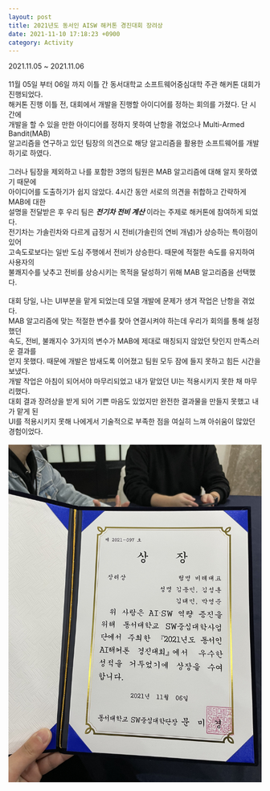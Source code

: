 ```yaml
---
layout: post
title: 2021년도 동서인 AISW 해커톤 경진대회 장려상
date: 2021-11-10 17:18:23 +0900
category: Activity
---
```

2021.11.05 ~ 2021.11.06  
&nbsp;  
11월 05일 부터 06일 까지 이틀 간 동서대학교 소프트웨어중심대학 주관 해커톤 대회가 진행되었다.  
해커톤 진행 이틀 전, 대회에서 개발을 진행할 아이디어를 정하는 회의를 가졌다. 단 시간에  
개발을 할 수 있을 만한 아이디어를 정하지 못하여 난항을 겪었으나 Multi-Armed Bandit(MAB)  
알고리즘을 연구하고 있던 팀장의 의견으로 해당 알고리즘을 활용한 소프트웨어를 개발하기로 하였다.  
&nbsp;  
그러나 팀장을 제외하고 나를 포함한 3명의 팀원은 MAB 알고리즘에 대해 알지 못하였기 때문에  
아이디어를 도출하기가 쉽지 않았다. 4시간 동안 서로의 의견을 취합하고 간략하게 MAB에 대한  
설명을 전달받은 후 우리 팀은 **_전기차 전비 계산_** 이라는 주제로 해커톤에 참여하게 되었다.  
전기차는 가솔린차와 다르게 급정거 시 전비(가솔린의 연비 개념)가 상승하는 특이점이 있어  
고속도로보다는 일반 도심 주행에서 전비가 상승한다. 때문에 적절한 속도를 유지하여 사용자의  
불쾌지수를 낮추고 전비를 상승시키는 목적을 달성하기 위해 MAB 알고리즘을 선택했다.  
&nbsp;  
대회 당일, 나는 UI부분을 맡게 되었는데 모델 개발에 문제가 생겨 작업은 난항을 겪었다.  
MAB 알고리즘에 맞는 적절한 변수를 찾아 연결시켜야 하는데 우리가 회의를 통해 설정했던  
속도, 전비, 불쾌지수 3가지의 변수가 MAB에 제대로 매칭되지 않았던 탓인지 만족스러운 결과를  
얻지 못했다. 때문에 개발은 밤새도록 이어졌고 팀원 모두 잠에 들지 못하고 힘든 시간을 보냈다.  
개발 작업은 아침이 되어서야 마무리되었고 내가 맡았던 UI는 적용시키지 못한 채 마무리했다.  
대회 결과 장려상을 받게 되어 기쁜 마음도 있었지만 완전한 결과물을 만들지 못했고 내가 맡게 된  
UI를 적용시키지 못해 나에게서 기술적으로 부족한 점을 여실히 느껴 아쉬움이 많았던 경험이었다.  
&nbsp;  
![DSU해커톤](/images/dsu해커톤.jpg)